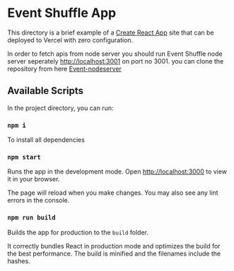 # Event Shuffle App

This directory is a brief example of a [Create React App](https://github.com/facebook/create-react-app) site that can be deployed to Vercel with zero configuration.

In order to fetch apis from node server you should run Event Shuffle node server seperately [http://localhost:3001](http://localhost:3001) on port no 3001.
you can clone the repository from here [Event-nodeserver](https://github.com/sandeep2397/EventShuffle-nodeserver.git)

## Available Scripts

In the project directory, you can run:

### `npm i`

To install all dependencies

### `npm start`

Runs the app in the development mode. Open [http://localhost:3000](http://localhost:3000) to view it in your browser.

The page will reload when you make changes. You may also see any lint errors in the console.

### `npm run build`

Builds the app for production to the `build` folder.

It correctly bundles React in production mode and optimizes the build for the best performance. The build is minified and the filenames include the hashes.
